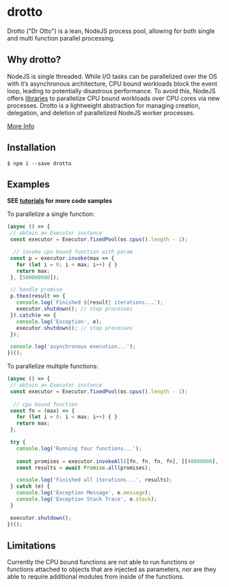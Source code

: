 # drotto

Drotto ("Dr Otto") is a lean, NodeJS process pool, allowing for both single and multi function parallel processing.

## Why drotto?

NodeJS is single threaded.  While I/O tasks can be parallelized over the OS with it’s asynchronous architecture, CPU bound workloads block the event loop, leading to potentially disastrous performance.  To avoid this, NodeJS offers [libraries](https://nodejs.org/api/child_process.html) to parallelize CPU bound workloads over CPU cores via new processes.  Drotto is a lightweight abstraction for managing creation, delegation, and deletion of parallelized NodeJS worker processes.

[More Info](http://jessesnet.com/development-notes/2017/cpu-workloads-nodejs-processor-parallelism/)

## Installation

```shell
$ npm i --save drotto
```

## Examples

**SEE [tutorials](https://github.com/jessecascio/drotto-tutorials) for more code samples**

To parallelize a single function:

```js
(async () => {
 // obtain an Executor instance
 const executor = Executor.fixedPool(os.cpus().length - 1);

  // invoke cpu bound function with param
 const p = executor.invoke(max => {
   for (let i = 0; i < max; i++) { }
   return max;
 }, [500000000]);

 // handle promise
 p.then(result => {
   console.log(`Finished ${result} iterations...`);
   executor.shutdown(); // stop processes
 }).catch(e => {
   console.log('Exception', e);
   executor.shutdown(); // stop processes
 });

 console.log('asynchronous execution...');
})();
```
To parallelize multiple functions:

```js
(async () => {
 // obtain an Executor instance
 const executor = Executor.fixedPool(os.cpus().length - 1);
 
  // cpu bound function
 const fn = (max) => {
   for (let i = 0; i < max; i++) { }
   return max;
 };

 try {
   console.log('Running four functions...');
  
   const promises = executor.invokeAll([fn, fn, fn, fn], [[40000000], [20000000], [60000000], [30000000]]);
   const results = await Promise.all(promises);

   console.log('Finished all iterations...', results);
 } catch (e) {
   console.log('Exception Message', e.message);
   console.log('Exception Stack Trace', e.stack);
 }

 executor.shutdown();
})();
```
## Limitations

Currently the CPU bound functions are not able to run functions or functions attached to objects that are injected as parameters, nor are they able to require additional modules from inside of the functions.